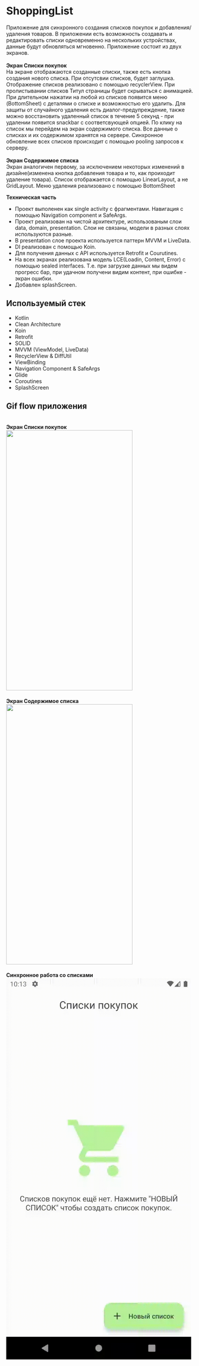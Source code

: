 # ShoppingList

Приложение для  синхронного создания списков покупок и добавления/удаления товаров.
В приложении есть возможность создавать и редактировать списки одновременно на нескольких устройствах, данные будут обновляться мгновенно.
Приложение состоит из двух экранов.<br>
<br>**Экран Списки покупок**
<br>На экране отображаются созданные списки, также есть кнопка создания нового списка. При отсутсвии списков, будет заглушка. Отображение списков реализовано с помощью recyclerView. При пролистывании списков Титул страницы будет скрываться с анимацией. При длительном нажатии на любой из списков
 появится меню (BottomSheet) с деталями о списке и возможностью его удалить. Для защиты от случайного удаления есть диалог-предупреждение, также можно восстановить удаленный список в течение  5 секунд - при удалении появится snackbar с соответсвующей опцией.
 По клику на список мы перейдем на экран содержимого списка. Все данные о списках и их содержимом хранятся на сервере. Синхронное обновление всех списков происходит с помощью pooling запросов к серверу.<br>
<br>**Экран Содержимое списка**
<br> Экран аналогичен первому, за исключением некоторых изменений в дизайне(изменена кнопка добавления товара и то, как проиходит удаление товара). Список отображается с помощью LinearLayout, а не GridLayout. Меню удаления реализовано с помощью BottomSheet<br>


**Техническая часть**
+ Проект выполенен как single activity с фрагментами. Навигация с помощью Navigation component и SafeArgs.
+ Проект реализован на чистой архитектуре, использованым слои data, domain, presentation. Слои не связаны, модели в разных слоях используются разные.
+ В presentation слое проекта используется паттерн MVVM и LiveData.
+ DI реализован с помощью Koin.
+ Для получения данных с API используется Retrofit и Courutines.
+ На всех экранах реализована модель LCE(Loadin, Content, Error) с помощью sealed interfaces. Т.е. при загрузке данных мы видем прогресс бар, при удачном получени видим контент, при ошибке - экран ошибки.
+ Добавлен splashScreen.

## Используемый стек

+ Kotlin
+ Clean Architecture
+ Koin
+ Retrofit
+ SOLID
+ MVVM (ViewModel, LiveData)  
+ RecyclerView & DiffUtil  
+ ViewBinding  
+ Navigation Component & SafeArgs 
+ Glide
+ Coroutines
+ SplashScreen
  

## Gif flow приложения
<br>**Экран Списки покупок**
<img src="https://github.com/alexxk2/ShoppingList/blob/dev/app/src/main/res/drawable/lists_screen.gif" width="340" height="699" />  <br>
<br>**Экран Содержимое списка**
<img src="https://github.com/alexxk2/ShoppingList/blob/dev/app/src/main/res/drawable/product_screen.gif" width="340" height="699" />  <br>
<br>**Синхронное работа со списками**
<img src="https://github.com/alexxk2/ShoppingList/blob/dev/app/src/main/res/drawable/remote_creating.gif" />  <br>

